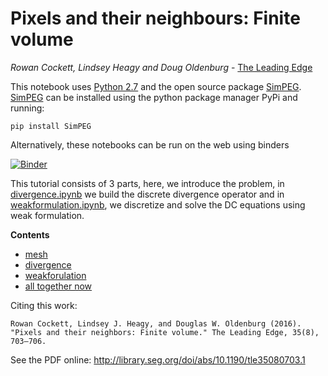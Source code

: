 # Pixels and their neighbours: Finite volume

*Rowan Cockett, Lindsey Heagy and Doug Oldenburg*  -  [The Leading Edge](http://library.seg.org/doi/abs/10.1190/tle35080703.1)

This notebook uses [Python 2.7](https://docs.python.org/2/) and the open source package [SimPEG](http://simpeg.xyz). [SimPEG](http://simpeg.xyz) can be installed using the python package manager PyPi and running: 

```
pip install SimPEG
```

Alternatively, these notebooks can be run on the web using binders

[![Binder](http://mybinder.org/badge.svg)](http://mybinder.org:/repo/simpeg/tle-finitevolume)

This tutorial consists of 3 parts, here, we introduce the problem, in [divergence.ipynb](divergence.ipynb) we build the discrete divergence operator and in [weakformulation.ipynb](weakformulation.ipynb), we discretize and solve the DC equations using weak formulation. 

**Contents**
- [mesh](mesh.ipynb)
- [divergence](divergence.ipynb)
- [weakforulation](weakformulation.ipynb)
- [all together now](all_together_now.ipynb)

Citing this work:
```
Rowan Cockett, Lindsey J. Heagy, and Douglas W. Oldenburg (2016). 
"Pixels and their neighbors: Finite volume." The Leading Edge, 35(8), 703–706.
```
See the PDF online: http://library.seg.org/doi/abs/10.1190/tle35080703.1
